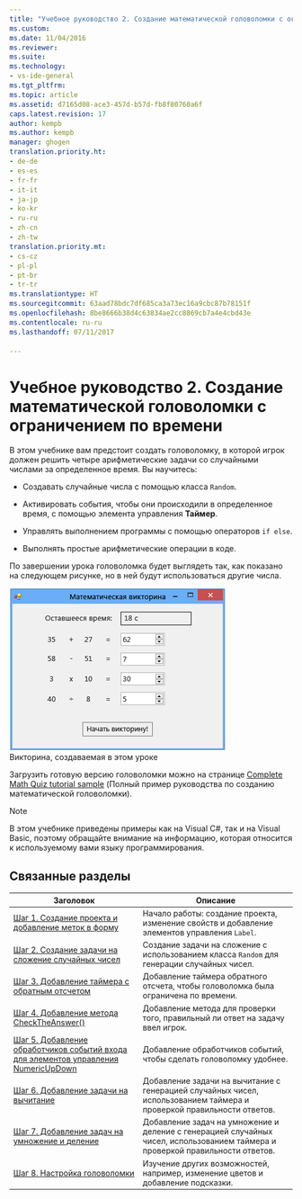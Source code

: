 ```yaml
---
title: "Учебное руководство 2. Создание математической головоломки с ограничением по времени | Документы Майкрософт"
ms.custom: 
ms.date: 11/04/2016
ms.reviewer: 
ms.suite: 
ms.technology:
- vs-ide-general
ms.tgt_pltfrm: 
ms.topic: article
ms.assetid: d7165d08-ace3-457d-b57d-fb8f80760a6f
caps.latest.revision: 17
author: kempb
ms.author: kempb
manager: ghogen
translation.priority.ht:
- de-de
- es-es
- fr-fr
- it-it
- ja-jp
- ko-kr
- ru-ru
- zh-cn
- zh-tw
translation.priority.mt:
- cs-cz
- pl-pl
- pt-br
- tr-tr
ms.translationtype: HT
ms.sourcegitcommit: 63aad78bdc7df685ca3a73ec16a9cbc87b78151f
ms.openlocfilehash: 8be8666b38d4c63834ae2cc8869cb7a4e4cbd43e
ms.contentlocale: ru-ru
ms.lasthandoff: 07/11/2017

---
```

<a id="tutorial-2-create-a-timed-math-quiz" class="xliff"></a>

# Учебное руководство 2. Создание математической головоломки с ограничением по времени
В этом учебнике вам предстоит создать головоломку, в которой игрок должен решить четыре арифметические задачи со случайными числами за определенное время. Вы научитесь:  
  
-   Создавать случайные числа с помощью класса `Random`.  
  
-   Активировать события, чтобы они происходили в определенное время, с помощью элемента управления **Таймер**.  
  
-   Управлять выполнением программы с помощью операторов `if else`.  
  
-   Выполнять простые арифметические операции в коде.  
  
 По завершении урока головоломка будет выглядеть так, как показано на следующем рисунке, но в ней будут использоваться другие числа.  
  
 ![Математическая головоломка с четырьмя задачами](../ide/media/express_finishedquiz.png "Express_FinishedQuiz")  
Викторина, создаваемая в этом уроке  
  
 Загрузить готовую версию головоломки можно на странице [Complete Math Quiz tutorial sample](http://code.msdn.microsoft.com/Complete-Math-Quiz-8581813c) (Полный пример руководства по созданию математической головоломки).  
  
> [!NOTE]
>  В этом учебнике приведены примеры как на Visual C#, так и на Visual Basic, поэтому обращайте внимание на информацию, которая относится к используемому вами языку программирования.  
  
<a id="related-topics" class="xliff"></a>

## Связанные разделы  
  
|Заголовок|Описание|  
|-----------|-----------------|  
|[Шаг 1. Создание проекта и добавление меток в форму](../ide/step-1-create-a-project-and-add-labels-to-your-form.md)|Начало работы: создание проекта, изменение свойств и добавление элементов управления `Label`.|  
|[Шаг 2. Создание задачи на сложение случайных чисел](../ide/step-2-create-a-random-addition-problem.md)|Создание задачи на сложение с использованием класса `Random` для генерации случайных чисел.|  
|[Шаг 3. Добавление таймера с обратным отсчетом](../ide/step-3-add-a-countdown-timer.md)|Добавление таймера обратного отсчета, чтобы головоломка была ограничена по времени.|  
|[Шаг 4. Добавление метода CheckTheAnswer()](../ide/step-4-add-the-checktheanswer-parens-method.md)|Добавление метода для проверки того, правильный ли ответ на задачу ввел игрок.|  
|[Шаг 5. Добавление обработчиков событий входа для элементов управления NumericUpDown](../ide/step-5-add-enter-event-handlers-for-the-numericupdown-controls.md)|Добавление обработчиков событий, чтобы сделать головоломку удобнее.|  
|[Шаг 6. Добавление задачи на вычитание](../ide/step-6-add-a-subtraction-problem.md)|Добавление задачи на вычитание с генерацией случайных чисел, использованием таймера и проверкой правильности ответов.|  
|[Шаг 7. Добавление задач на умножение и деление](../ide/step-7-add-multiplication-and-division-problems.md)|Добавление задач на умножение и деление с генерацией случайных чисел, использованием таймера и проверкой правильности ответов.|  
|[Шаг 8. Настройка головоломки](../ide/step-8-customize-the-quiz.md)|Изучение других возможностей, например, изменение цветов и добавление подсказки.|
